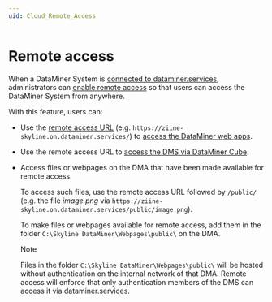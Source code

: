 ```yaml
---
uid: Cloud_Remote_Access
---
```


# Remote access

When a DataMiner System is [connected to dataminer.services](xref:Connecting_your_DataMiner_System_to_the_cloud), administrators can [enable remote access](xref:Controlling_remote_access) so that users can access the DataMiner System from anywhere.

With this feature, users can:

- Use the [remote access URL](xref:Cloud_Remote_Access_URL) (e.g. `https://ziine-skyline.on.dataminer.services/`) to [access the DataMiner web apps](xref:Accessing_web_apps_remotely).

- Use the remote access URL to [access the DMS via DataMiner Cube](xref:Accessing_DMS_remotely_with_Cube).

- Access files or webpages on the DMA that have been made available for remote access.<!-- RN 38426 -->

  To access such files, use the remote access URL followed by `/public/` (e.g. the file *image.png* via `https://ziine-skyline.on.dataminer.services/public/image.png`).

  To make files or webpages available for remote access, add them in the folder `C:\Skyline DataMiner\Webpages\public\` on the DMA.
  
  > [!NOTE]
  > Files in the folder `C:\Skyline DataMiner\Webpages\public\` will be hosted without authentication on the internal network of that DMA.
  > Remote access will enforce that only authentication members of the DMS can access it via dataminer.services.
